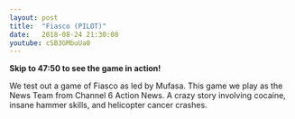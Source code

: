 ```yaml
---
layout: post
title:  "Fiasco (PILOT)"
date:   2018-08-24 21:30:00
youtube: cSB3GMbuUa0
---
```


**Skip to 47:50 to see the game in action!**

We test out a game of Fiasco as led by Mufasa. This game we play as the News Team from Channel 6 Action News. A crazy story involving cocaine, insane hammer skills, and helicopter cancer crashes.
